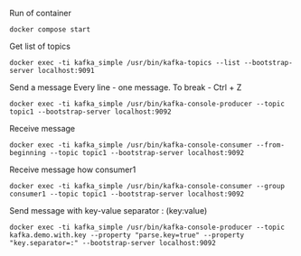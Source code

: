 Run of container
```shell
docker compose start
```

Get list of topics
```shell
docker exec -ti kafka_simple /usr/bin/kafka-topics --list --bootstrap-server localhost:9091
```

Send a message
Every line - one message. To break - Ctrl + Z
```shell
docker exec -ti kafka_simple /usr/bin/kafka-console-producer --topic topic1 --bootstrap-server localhost:9092
```

Receive message
```shell
docker exec -ti kafka_simple /usr/bin/kafka-console-consumer --from-beginning --topic topic1 --bootstrap-server localhost:9092
```
Receive message how consumer1
```shell
docker exec -ti kafka_simple /usr/bin/kafka-console-consumer --group consumer1 --topic topic1 --bootstrap-server localhost:9092
```

Send message with key-value separator : (key:value)
```shell
docker exec -ti kafka_simple /usr/bin/kafka-console-producer --topic kafka.demo.with.key --property "parse.key=true" --property "key.separator=:" --bootstrap-server localhost:9092 
```


